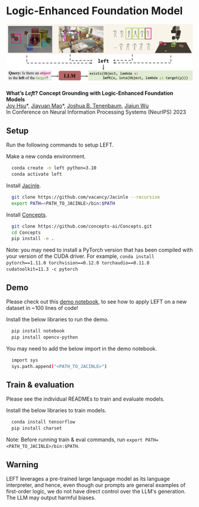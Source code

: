 # Logic-Enhanced Foundation Model


![figure](figure.png)
<br />
<br />
**What’s *Left*? Concept Grounding with Logic-Enhanced Foundation Models**
<br />
[Joy Hsu](http://web.stanford.edu/~joycj/)\*,
[Jiayuan Mao](http://jiayuanm.com/)\*,
[Joshua B. Tenenbaum](http://web.mit.edu/cocosci/josh.html),
[Jiajun Wu](https://jiajunwu.com/)
<br />
In Conference on Neural Information Processing Systems (NeurIPS) 2023
<br />

## Setup
Run the following commands to setup LEFT.

Make a new conda environment.
```bash
  conda create -n left python=3.10
  conda activate left
```

Install [Jacinle](https://github.com/vacancy/Jacinle).
```bash
  git clone https://github.com/vacancy/Jacinle --recursive
  export PATH=<PATH_TO_JACINLE>/bin:$PATH
```

Install [Concepts](https://github.com/concepts-ai/concepts).
```bash
  git clone https://github.com/concepts-ai/Concepts.git
  cd Concepts
  pip install -e .
```

Note: you may need to install a PyTorch version that has been compiled with your version of the CUDA driver. For example, `conda install pytorch==1.11.0 torchvision==0.12.0 torchaudio==0.11.0 cudatoolkit=11.3 -c pytorch`

## Demo
Please check out this [demo notebook](starter-simple-shapes.ipynb), to see how to apply LEFT on a new dataset in ~100 lines of code! 

Install the below libraries to run the demo.
```bash
  pip install notebook
  pip install opencv-python
```

You may need to add the below import in the demo notebook.
```bash
  import sys
  sys.path.append("<PATH_TO_JACINLE>")
```

## Train & evaluation
Please see the individual READMEs to train and evaluate models. 

Install the below libraries to train models.
```bash
  conda install tensorflow
  pip install charset
```

Note: Before running train & eval commands, run `export PATH=<PATH_TO_JACINLE>/bin:$PATH`.

## Warning
LEFT leverages a pre-trained large language model as its language interpreter, and hence, even though our prompts are general examples of first-order logic, we do not have direct control over the LLM's generation. The LLM may output harmful biases.

